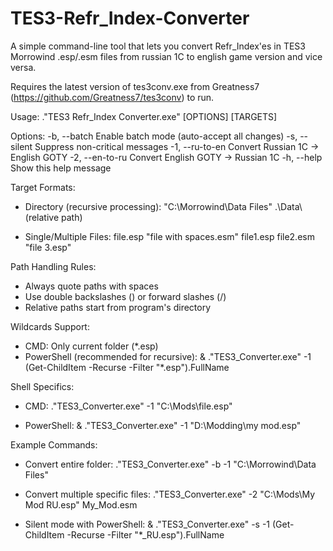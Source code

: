 # TES3-Refr_Index-Converter

 A simple command-line tool that lets you convert Refr_Index'es in TES3 Morrowind .esp/.esm files from russian 1C to english game version and vice versa.

 Requires the latest version of tes3conv.exe from Greatness7 (https://github.com/Greatness7/tes3conv) to run.

Usage:
  .\"TES3 Refr_Index Converter.exe" [OPTIONS] [TARGETS]

Options:
  -b, --batch      Enable batch mode (auto-accept all changes)
  -s, --silent     Suppress non-critical messages
  -1, --ru-to-en   Convert Russian 1C -> English GOTY
  -2, --en-to-ru   Convert English GOTY -> Russian 1C
  -h, --help       Show this help message

Target Formats:
  - Directory (recursive processing):
    "C:\Morrowind\Data Files\"
    .\Data\  (relative path)

  - Single/Multiple Files:
    file.esp
    "file with spaces.esm"
    file1.esp file2.esm "file 3.esp"

Path Handling Rules:
  - Always quote paths with spaces
  - Use double backslashes (\) or forward slashes (/)
  - Relative paths start from program's directory

Wildcards Support:
  - CMD: Only current folder (*.esp)
  - PowerShell (recommended for recursive):
    & .\"TES3_Converter.exe" -1 (Get-ChildItem -Recurse -Filter "*.esp").FullName

Shell Specifics:
  - CMD:
    .\"TES3_Converter.exe" -1 "C:\Mods\file.esp"

  - PowerShell:
    & .\"TES3_Converter.exe" -1 "D:\Modding\my mod.esp"

Example Commands:
  - Convert entire folder:
    .\"TES3_Converter.exe" -b -1 "C:\Morrowind\Data Files\"

  - Convert multiple specific files:
    .\"TES3_Converter.exe" -2 "C:\Mods\My Mod RU.esp" My_Mod.esm

  - Silent mode with PowerShell:
    & .\"TES3_Converter.exe" -s -1 (Get-ChildItem -Recurse -Filter "*_RU.esp").FullName
